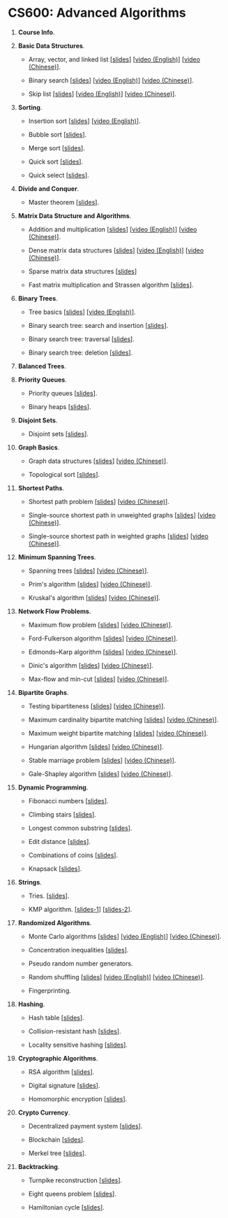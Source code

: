 # CS600: Advanced Algorithms



1. **Course Info**.

2. **Basic Data Structures**.
	
	* Array, vector, and linked list 
	[[slides](https://github.com/wangshusen/AdvancedAlgorithms/blob/master/Slides/02_Basic_1.pdf)]
	[[video (English)](https://youtu.be/Ign3VHqNybs)]
	[[video (Chinese)](https://youtu.be/zxHYm3PqdAE)].
	
	* Binary search 
	[[slides](https://github.com/wangshusen/AdvancedAlgorithms/blob/master/Slides/02_Basic_2.pdf)]
	[[video (English)](https://youtu.be/yfHcb1hXt3s)]
	[[video (Chinese)](https://youtu.be/RH3tZldhjJ0)].

	* Skip list
	[[slides](https://github.com/wangshusen/AdvancedAlgorithms/blob/master/Slides/02_Basic_3.pdf)]
	[[video (English)](https://youtu.be/UGaOXaXAM5M)]
	[[video (Chinese)](https://youtu.be/m6m0pnsOzN4)].


3. **Sorting**.
	
	* Insertion sort [[slides](https://github.com/wangshusen/AdvancedAlgorithms/blob/master/Slides/03_Sorting_1.pdf)]
	[[video (English)](https://youtu.be/m5UJM-0gtD8)].
	
	* Bubble sort [[slides](https://github.com/wangshusen/AdvancedAlgorithms/blob/master/Slides/03_Sorting_2.pdf)].

	* Merge sort [[slides](https://github.com/wangshusen/AdvancedAlgorithms/blob/master/Slides/03_Sorting_3.pdf)].
	
	* Quick sort [[slides](https://github.com/wangshusen/AdvancedAlgorithms/blob/master/Slides/03_Sorting_4.pdf)].
	
	* Quick select [[slides](https://github.com/wangshusen/AdvancedAlgorithms/blob/master/Slides/03_Sorting_5.pdf)].
	

4. **Divide and Conquer**.
	
	* Master theorem [[slides](https://github.com/wangshusen/AdvancedAlgorithms/blob/master/Slides/04_DC.pdf)].


5. **Matrix Data Structure and Algorithms**.
	
	* Addition and multiplication 
	  [[slides](https://github.com/wangshusen/AdvancedAlgorithms/blob/master/Slides/05_Matrix_1.pdf)]
	  [[video (English)](https://youtu.be/ZTtW6SMTmcY)]
	  [[video (Chinese)](https://youtu.be/PzhMlw7xVs0)].
	
	* Dense matrix data structures 
	  [[slides](https://github.com/wangshusen/AdvancedAlgorithms/blob/master/Slides/05_Matrix_2.pdf)]
	  [[video (English)](https://youtu.be/fy_dSZb-Xx8)]
	  [[video (Chinese)](https://youtu.be/2KsvAa5zJt8)].
	
	* Sparse matrix data structures 
	  [[slides](https://github.com/wangshusen/AdvancedAlgorithms/blob/master/Slides/05_Matrix_3.pdf)]

	* Fast matrix multiplication and Strassen algorithm 
	  [[slides](https://github.com/wangshusen/AdvancedAlgorithms/blob/master/Slides/05_Matrix_4.pdf)].
	

6. **Binary Trees**.
	
	* Tree basics 
	[[slides](https://github.com/wangshusen/AdvancedAlgorithms/blob/master/Slides/06_Trees_1.pdf)]
	[[video (English)](https://youtu.be/HWPLrH-n0-k)].
	
	* Binary search tree: search and insertion 
	[[slides](https://github.com/wangshusen/AdvancedAlgorithms/blob/master/Slides/06_Trees_2.pdf)].
	  
	* Binary search tree: traversal 
	[[slides](https://github.com/wangshusen/AdvancedAlgorithms/blob/master/Slides/06_Trees_3.pdf)].
	  
	* Binary search tree: deletion 
	[[slides](https://github.com/wangshusen/AdvancedAlgorithms/blob/master/Slides/06_Trees_4.pdf)].
	
	
7. **Balanced Trees**.


8. **Priority Queues**.
	
	* Priority queues [[slides](https://github.com/wangshusen/AdvancedAlgorithms/blob/master/Slides/08_PQ_1.pdf)].
	
	* Binary heaps [[slides](https://github.com/wangshusen/AdvancedAlgorithms/blob/master/Slides/08_PQ_2.pdf)].
	

9. **Disjoint Sets**.

	* Disjoint sets 
	  [[slides](https://github.com/wangshusen/AdvancedAlgorithms/blob/master/Slides/09_Sets_1.pdf)].


10. **Graph Basics**.

	* Graph data structures
	[[slides](https://github.com/wangshusen/AdvancedAlgorithms/blob/master/Slides/10_Graphs_1.pdf)]
	[[video (Chinese)](https://youtu.be/JS9MB8tp0eY)].


	* Topological sort
	  [[slides](https://github.com/wangshusen/AdvancedAlgorithms/blob/master/Slides/10_Graphs_2.pdf)].
	  

11. **Shortest Paths**.

	* Shortest path problem
	[[slides](https://github.com/wangshusen/AdvancedAlgorithms/blob/master/Slides/11_Path_1.pdf)]
	[[video (Chinese)](https://youtu.be/tsVUDM_lYKo)].

	  
	* Single-source shortest path in unweighted graphs
	[[slides](https://github.com/wangshusen/AdvancedAlgorithms/blob/master/Slides/11_Path_2.pdf)]
	[[video (Chinese)](https://youtu.be/e7unEsKHW54)].

	  
	* Single-source shortest path in weighted graphs
	[[slides](https://github.com/wangshusen/AdvancedAlgorithms/blob/master/Slides/11_Path_3.pdf)]
	[[video (Chinese)](https://youtu.be/uyNJxsH16nc)].



12. **Minimum Spanning Trees**.

	* Spanning trees
	[[slides](https://github.com/wangshusen/AdvancedAlgorithms/blob/master/Slides/12_Span_1.pdf)]
	[[video (Chinese)](https://youtu.be/KsobpcI3dN0)].

	  
	* Prim's algorithm
	[[slides](https://github.com/wangshusen/AdvancedAlgorithms/blob/master/Slides/12_Span_2.pdf)]
	[[video (Chinese)](https://youtu.be/GLlIaT_PxVE)].

	  
	* Kruskal's algorithm
	[[slides](https://github.com/wangshusen/AdvancedAlgorithms/blob/master/Slides/12_Span_3.pdf)]
	[[video (Chinese)](https://youtu.be/Z4jm4o2bt28)].



13. **Network Flow Problems**.

	* Maximum flow problem
	[[slides](https://github.com/wangshusen/AdvancedAlgorithms/blob/master/Slides/13_Flow_1.pdf)]
	[[video (Chinese)](https://youtu.be/6DFWUgV5Osc)].


	* Ford-Fulkerson algorithm
	[[slides](https://github.com/wangshusen/AdvancedAlgorithms/blob/master/Slides/13_Flow_2.pdf)]
	[[video (Chinese)](https://youtu.be/8sLON0DqLZo)].


	* Edmonds–Karp algorithm
	[[slides](https://github.com/wangshusen/AdvancedAlgorithms/blob/master/Slides/13_Flow_3.pdf)]
	[[video (Chinese)](https://youtu.be/l-5W0ffPsDo)].


	* Dinic's algorithm
	[[slides](https://github.com/wangshusen/AdvancedAlgorithms/blob/master/Slides/13_Flow_4.pdf)]
	[[video (Chinese)](https://youtu.be/mtxzaGFLIAo)].

	
	* Max-flow and min-cut
	[[slides](https://github.com/wangshusen/AdvancedAlgorithms/blob/master/Slides/13_Flow_5.pdf)]
	[[video (Chinese)](https://youtu.be/Ev_lFSIzNh4)].



14. **Bipartite Graphs**.

	* Testing bipartiteness
	[[slides](https://github.com/wangshusen/AdvancedAlgorithms/blob/master/Slides/14_BiGraph_1.pdf)]
	[[video (Chinese)](https://youtu.be/lyH43SAcyjc)].


	* Maximum cardinality bipartite matching
	[[slides](https://github.com/wangshusen/AdvancedAlgorithms/blob/master/Slides/14_BiGraph_2.pdf)]
	[[video (Chinese)](https://youtu.be/cndaoZ6XTxA)].


	* Maximum weight bipartite matching
	[[slides](https://github.com/wangshusen/AdvancedAlgorithms/blob/master/Slides/14_BiGraph_3.pdf)]
	[[video (Chinese)](https://youtu.be/7yN_KZijerA)].


	* Hungarian algorithm
	[[slides](https://github.com/wangshusen/AdvancedAlgorithms/blob/master/Slides/14_BiGraph_4.pdf)]
	[[video (Chinese)](https://youtu.be/bSoZQkxc1Zw)].

	
	* Stable marriage problem
	[[slides](https://github.com/wangshusen/AdvancedAlgorithms/blob/master/Slides/14_BiGraph_5.pdf)]
	[[video (Chinese)](https://youtu.be/qwA5QNqyK08)].

	
	* Gale-Shapley algorithm
	[[slides](https://github.com/wangshusen/AdvancedAlgorithms/blob/master/Slides/14_BiGraph_6.pdf)]
	[[video (Chinese)](https://youtu.be/nYTTv9GL7gw)].



15. **Dynamic Programming**.

	* Fibonacci numbers
	[[slides](https://github.com/wangshusen/AdvancedAlgorithms/blob/master/Slides/15_DP_1.pdf)].

	* Climbing stairs
	[[slides](https://github.com/wangshusen/AdvancedAlgorithms/blob/master/Slides/15_DP_2.pdf)].

	* Longest common substring
	[[slides](https://github.com/wangshusen/AdvancedAlgorithms/blob/master/Slides/15_DP_3.pdf)].

	* Edit distance
	[[slides](https://github.com/wangshusen/AdvancedAlgorithms/blob/master/Slides/15_DP_4.pdf)].

	* Combinations of coins
	[[slides](https://github.com/wangshusen/AdvancedAlgorithms/blob/master/Slides/15_DP_5.pdf)].

	* Knapsack
	[[slides](https://github.com/wangshusen/AdvancedAlgorithms/blob/master/Slides/15_DP_6.pdf)].


16. **Strings**.

	* Tries.
	  [[slides](https://github.com/wangshusen/AdvancedAlgorithms/blob/master/Slides/16_String_1.pdf)].

	* KMP algorithm.
	  [[slides-1](https://github.com/wangshusen/AdvancedAlgorithms/blob/master/Slides/16_String_2.pdf)]
	  [[slides-2](https://github.com/wangshusen/AdvancedAlgorithms/blob/master/Slides/16_String_3.pdf)].


17. **Randomized Algorithms**.

	* Monte Carlo algorithms
	  [[slides](https://github.com/wangshusen/AdvancedAlgorithms/blob/master/Slides/17_Rand_1.pdf)]
	  [[video (English)](https://youtu.be/CmpWM2HMhxw)]
	  [[video (Chinese)](https://youtu.be/XRGquU0ZJok)].

	* Concentration inequalities
	  [[slides](https://github.com/wangshusen/AdvancedAlgorithms/blob/master/Slides/17_Rand_2.pdf)].

	* Pseudo random number generators.

	* Random shuffling
	  [[slides](https://github.com/wangshusen/AdvancedAlgorithms/blob/master/Slides/17_Rand_4.pdf)]
	  [[video (English)](https://youtu.be/xaSBvljOQkc)]
	  [[video (Chinese)](https://youtu.be/1m68x5Gy5No)].

	* Fingerprinting.


18. **Hashing**.

	* Hash table
	  [[slides](https://github.com/wangshusen/AdvancedAlgorithms/blob/master/Slides/18_Hash_1.pdf)].

	* Collision-resistant hash
	  [[slides](https://github.com/wangshusen/AdvancedAlgorithms/blob/master/Slides/18_Hash_2.pdf)].

	* Locality sensitive hashing
	  [[slides](https://github.com/wangshusen/AdvancedAlgorithms/blob/master/Slides/18_Hash_3.pdf)].


19. **Cryptographic Algorithms**.

	* RSA algorithm
	  [[slides](https://github.com/wangshusen/AdvancedAlgorithms/blob/master/Slides/19_Crypto_1.pdf)].

	* Digital signature
	  [[slides](https://github.com/wangshusen/AdvancedAlgorithms/blob/master/Slides/19_Crypto_2.pdf)].

	* Homomorphic encryption
	  [[slides](https://github.com/wangshusen/AdvancedAlgorithms/blob/master/Slides/19_Crypto_3.pdf)].


20. **Crypto Currency**.

	* Decentralized payment system
	  [[slides](https://github.com/wangshusen/AdvancedAlgorithms/blob/master/Slides/20_CryptoCurrency_1.pdf)].

	* Blockchain
	  [[slides](https://github.com/wangshusen/AdvancedAlgorithms/blob/master/Slides/20_CryptoCurrency_2.pdf)].

	* Merkel tree
	  [[slides](https://github.com/wangshusen/AdvancedAlgorithms/blob/master/Slides/20_CryptoCurrency_3.pdf)].


21. **Backtracking**.

	* Turnpike reconstruction
	  [[slides](https://github.com/wangshusen/AdvancedAlgorithms/blob/master/Slides/21_Backtracking_1.pdf)].

	* Eight queens problem
	  [[slides](https://github.com/wangshusen/AdvancedAlgorithms/blob/master/Slides/21_Backtracking_2.pdf)].

	* Hamiltonian cycle
	  [[slides](https://github.com/wangshusen/AdvancedAlgorithms/blob/master/Slides/21_Backtracking_3.pdf)].





